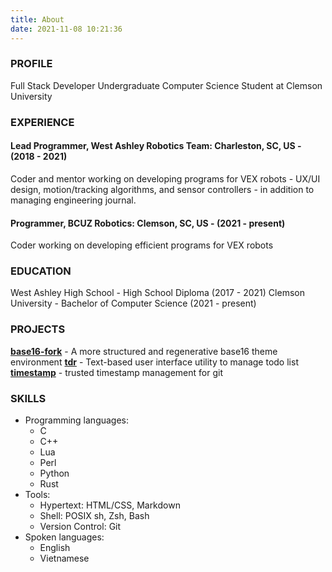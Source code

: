 ```yaml
---
title: About
date: 2021-11-08 10:21:36
---
```


### PROFILE

Full Stack Developer
Undergraduate Computer Science Student at Clemson University

### EXPERIENCE

#### Lead Programmer, West Ashley Robotics Team: Charleston, SC, US - (2018 - 2021)

Coder and mentor working on developing programs for VEX robots - UX/UI
design, motion/tracking algorithms, and sensor controllers - in
addition to managing engineering journal.

#### Programmer, BCUZ Robotics: Clemson, SC, US - (2021 - present)

Coder working on developing efficient programs for VEX robots

### EDUCATION

West Ashley High School - High School Diploma (2017 - 2021)
Clemson University - Bachelor of Computer Science (2021 - present)

### PROJECTS

[**base16-fork**](https://github.com/base16-fork) - A more structured and regenerative base16 theme environment
[**tdr**](https://github.com/Z5483/tdr) - Text-based user interface utility to manage todo list
[**timestamp**](https://github.com/Z5483/timestamp) - trusted timestamp management for git

### SKILLS

- Programming languages:
  - C
  - C++
  - Lua
  - Perl
  - Python
  - Rust
- Tools:
  - Hypertext: HTML/CSS, Markdown
  - Shell: POSIX sh, Zsh, Bash
  - Version Control: Git
- Spoken languages:
  - English
  - Vietnamese
